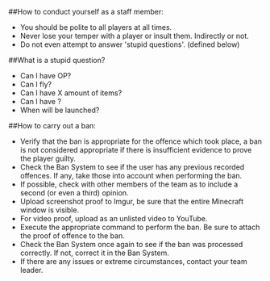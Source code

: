 ##How to conduct yourself as a staff member:
* You should be polite to all players at all times.
* Never lose your temper with a player or insult them. Indirectly or not.
* Do not even attempt to answer 'stupid questions'. (defined below)

##What is a stupid question?
* Can I have OP?
* Can I fly?
* Can I have X amount of items?
* Can I have <insert rank here>?
* When will <insert gametype here> be launched?

##How to carry out a ban:
* Verify that the ban is appropriate for the offence which took place, a ban is not considered appropriate if there is insufficient evidence to prove the player guilty.
* Check the Ban System to see if the user has any previous recorded offences. If any, take those into account when performing the ban.
* If possible, check with other members of the team as to include a second (or even a third) opinion.
* Upload screenshot proof to Imgur, be sure that the entire Minecraft window is visible.
* For video proof, upload as an unlisted video to YouTube.
* Execute the appropriate command to perform the ban. Be sure to attach the proof of offence to the ban.
* Check the Ban System once again to see if the ban was processed correctly. If not, correct it in the Ban System.
* If there are any issues or extreme circumstances, contact your team leader.

